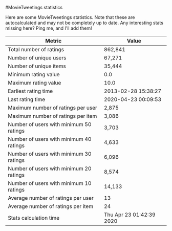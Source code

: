 #MovieTweetings statistics

Here are some MovieTweetings statistics. Note that these are autocalculated and may not be completely up to date. Any interesting stats missing here? Ping me, and I'll add them!

Metric | Value
--- | ---
Total number of ratings                 | 862,841
Number of unique users                  | 67,271
Number of unique items                  | 35,444
Minimum rating value                    | 0.0
Maximum rating value                    | 10.0
Earliest rating time                    | 2013-02-28 15:38:27
Last rating time                        | 2020-04-23 00:09:53
Maximum number of ratings per user      | 2,875
Maximum number of ratings per item      | 3,086
Number of users with minimum 50 ratings | 3,703
Number of users with minimum 40 ratings | 4,633
Number of users with minimum 30 ratings | 6,096
Number of users with minimum 20 ratings | 8,574
Number of users with minimum 10 ratings | 14,133
Average number of ratings per user      | 13
Average number of ratings per item      | 24
Stats calculation time                  | Thu Apr 23 01:42:39 2020


